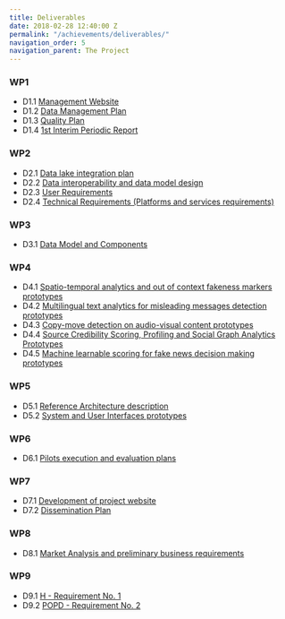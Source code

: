 ```yaml
---
title: Deliverables
date: 2018-02-28 12:40:00 Z
permalink: "/achievements/deliverables/"
navigation_order: 5
navigation_parent: The Project
---
```


### WP1

* D1.1 [Management Website](https://fandango-project.eu/deliverables/D1.1%20Management%20Website.pdf)
* D1.2 [Data Management Plan](https://fandango-project.eu/deliverables/D1.2%20Data%20Management%20Plan.pdf)
* D1.3 [Quality Plan](https://fandango-project.eu/deliverables/D1.3%20Quality%20Plan.pdf)
* D1.4 [1st Interim Periodic Report](https://fandango-project.eu/deliverables/D1.4%201st%20Interim%20Periodic%20Report.pdf)

### WP2

* D2.1 [Data lake integration plan](https://fandango-project.eu/deliverables/D2.1%20Data%20lake%20integration%20plan.pdf)
* D2.2 [Data interoperability and data model design](https://fandango-project.eu/deliverables/D2.2%20Data%20interoperability%20and%20data%20model%20design.pdf)
* D2.3 [User Requirements](https://fandango-project.eu/deliverables/D2.3%20User%20Requirements.pdf)
* D2.4 [Technical Requirements (Platforms and services requirements)](https://fandango-project.eu/deliverables/D2.4%20Technical%20Requirements%20(Platforms%20and%20services%20requirements).pdf)

### WP3

* D3.1 [Data Model and Components](https://fandango-project.eu/deliverables/D3.1%20Data%20Model%20and%20components.pdf)

### WP4

* D4.1 [Spatio-temporal analytics and out of context fakeness markers
prototypes](https://fandango-project.eu/deliverables/D4.1%20Spatio-temporal%20analytics%20and%20out%20of%20context%20fakeness%20markers%20prototypes.pdf)
* D4.2 [Multilingual text analytics for misleading messages detection prototypes](https://fandango-project.eu/deliverables/D4.2%20Multilingual%20text%20analytics%20for%20misleading%20messages%20detection%20prototypes.pdf)
* D4.3 [Copy-move detection on audio-visual content prototypes](https://fandango-project.eu/deliverables/D4.3%20Copy-move%20detection%20on%20audio-visual%20content%20prototypes.pdf)
* D4.4 [Source Credibility Scoring, Profiling and Social Graph Analytics Prototypes](https://fandango-project.eu/deliverables/D4.4%20Source%20Credibility%20Scoring,%20Profiling%20and%20Social%20Graph%20Analytics%20Prototypes.pdf)
* D4.5 [Machine learnable scoring for fake news decision making prototypes](https://fandango-project.eu/deliverables/D4.5%20Machine%20learnable%20scoring%20for%20fake%20news%20decision%20making%20prototypes.pdf)

### WP5

* D5.1 [Reference Architecture description](https://fandango-project.eu/deliverables/D5.1%20Reference%20Architecture%20description.pdf)
* D5.2 [System and User Interfaces prototypes](https://fandango-project.eu/deliverables/D5.2%20System%20and%20User%20Interfaces%20prototypes.pdf)

### WP6

* D6.1 [Pilots execution and evaluation plans](https://fandango-project.eu/deliverables/D6.1%20Pilots%20execution%20and%20evaluation%20plans.pdf)

### WP7

* D7.1 [Development of project website](https://fandango-project.eu/deliverables/D7.1%20Development%20of%20project%20website.pdf)
* D7.2 [Dissemination Plan](https://fandango-project.eu/deliverables/D7.2%20Dissemination%20plan.pdf)

### WP8

* D8.1 [Market Analysis and preliminary business requirements](https://fandango-project.eu/deliverables/D8.1%20Market%20Analysis%20and%20preliminary%20business%20requirements.pdf)

### WP9

* D9.1 [H - Requirement No. 1](https://fandango-project.eu/deliverables/D9.1%20H%20-%20Requirement%20No.%201.pdf)
* D9.2 [POPD - Requirement No. 2](https://fandango-project.eu/deliverables/D9.2%20POPD%20-%20Requirement%20No.%202.pdf)